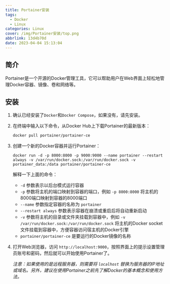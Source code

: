 ```yaml
---
title: Portainer安装
tags:
  - Docker
  - Linux
categories: Linux
cover: /img/Portainer安装/top.png
abbrlink: 13d4b70d
date: 2023-04-04 15:13:04
---
```


## 简介  
Portainer是一个开源的Docker管理工具，它可以帮助用户在Web界面上轻松地管理Docker容器、镜像、卷和网络等。  

## 安装
1.  确认已经安装了`Docker`和`Docker Compose`，如果没有，请先安装。
    
2.  在终端中输入以下命令，从Docker Hub上下载Portainer的最新版本：
    
    ```bash
    docker pull portainer/portainer-ce
    ```
    
3.  创建一个新的Docker容器并运行Portainer：
    
    ```docker
    docker run -d -p 8000:8000 -p 9000:9000 --name portainer --restart always -v /var/run/docker.sock:/var/run/docker.sock -v portainer_data:/data portainer/portainer-ce
    ```
    
    解释一下上面的命令：
    
    *   `-d` 参数表示以后台模式运行容器
    *   `-p` 参数将主机的端口映射到容器的端口，例如 `-p 8000:8000` 将主机的8000端口映射到容器的8000端口
    *   `--name` 参数指定容器的名称为 `portainer`
    *   `--restart always` 参数表示容器在崩溃或重启后将自动重新启动
    *   `-v` 参数将主机的目录或文件夹挂载到容器中，例如 `-v /var/run/docker.sock:/var/run/docker.sock` 将主机的Docker socket文件挂载到容器中，方便容器访问宿主机的Docker引擎
    *   `portainer/portainer-ce` 是要运行的Docker镜像的名称
4.  打开Web浏览器，访问 `http://localhost:9000`，按照界面上的提示设置管理员账号和密码，然后就可以开始使用Portainer了。
    

    *注意：如果使用的是远程服务器，则需要将 `localhost` 替换为服务器的IP地址或域名。另外，建议在使用Portainer之前先了解Docker的基本概念和使用方法。*
